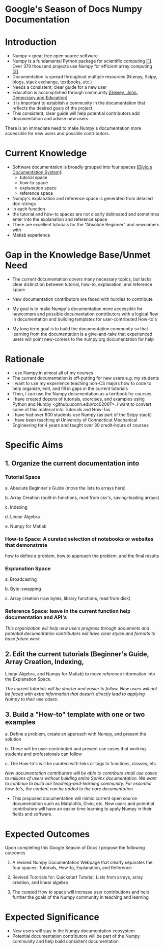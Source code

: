 # Google's Season of Docs Numpy Documentation

# Introduction

* Numpy = great free open source software
* Numpy is a fundamental Python package for scientific computing [[1]](www.numpy.org). Over 370 thousand projects use Numpy for efficient array computing
[[2]](github.com/numpy/numpy).
* Documentation is spread throughout multiple resources (Numpy, Scipy, blogs,
 stack exchange, textbooks, etc.)
* Needs a consistent, clear guide for a new user
* Education is accomplished through community [[Dewey, John. Democracy and
 Education]](https://www.gutenberg.org/files/852/852-h/852-h.htm)
* It is important to establish a community in the documentation that reflects
 the desired goals of the project
* This consistent, clear guide will help potential contributors add documentation and advise new users

There is an immediate need to make Numpy's documentation more accessible for
new users and possible contributors. 

# Current Knowledge 

* Software documentation is broadly grouped into four spaces [[Divio's
 Documentation System]](https://documentation.divio.com/): 
  * tutorial space
  * how-to space
  * explanation space
  * reference space
* Numpy's explanation and reference space is generated from detailed doc-strings
* in each function
* the tutorial and how-to spaces are not clearly delineated and sometimes enter into the explanation and reference space
* There are excellent tutorials for the "Absolute Beginner" and newcomers with
* Matlab experience



# Gap in the Knowledge Base/Unmet Need 

* The current documentation covers many necessary topics, but lacks clear
 distinction between tutorial, how-to, explanation, and reference space

* New documentation contributors are faced with hurdles to contribute 

* My goal is to make Numpy's documentation more
 accessible for newcomers and possible documentation contributors with a logical
 flow in documentation and building templates for user-contributed How-to's

* My long term goal is to build the documentation community so that learning
 from the documentation is a give-and-take that experienced users will point
 new-comers to the numpy.org documentation for help




# Rationale

* I use Numpy in almost all of my courses
* The current documentation is off-putting for new users e.g. my students
* I want to use my experience teaching non-CS majors how to code to help
 organize, edit, and fill in gaps in the current tutorials
* Then, I can use the Numpy documentation as a textbook for courses
* I have created dozens of tutorials, exercises, and examples using Python and
Numpy <github.uconn.edu/rcc02007>. I want to convert some of this material
into Tutorials and How-Tos 
* I have had over 800 students use Numpy (as part of the Scipy stack)
* I have been teaching at University of Connecticut Mechanical Engineering for 4
 years and taught over 30 credit-hours of courses

# Specific Aims 

## 1. Organize the current documentation into 

### Tutorial Space

a. Absolute Beginner's Guide (move the lists to arrays here)

b. Array Creation (built-in functions, read from csv's, saving-loading
arrays)

c. Indexing

d. Linear Algebra

e. Numpy for Matlab
  
### How-to Space: A curated selection of notebooks or websites that demonstrate
  how to define a problem, how to approach the problem, and the final results

### Explanation Space

a. Broadcasting

b. Byte-swapping

c. Array creation (raw bytes, library functions, read from disk)

### Reference Space: leave in the current function help documentation and API's

_This organization will help new users progress through documents and potential
documentation contributors will have clear styles and formats to base future
work_

## 2. Edit the current tutorials (Beginner's Guide, Array Creation, Indexing,
Linear Algebra, and Numpy for Matlab) to move reference information into the
Explanation Space. 

_The current tutorials will be shorter and easier to follow. New users will not
be faced with extra information that doesn't directly lead to applying Numpy to
their use cases._

## 3. Build a "How-to" template with one or two examples

  a. Define a problem, create an approach with Numpy, and present the solution
  
  b. These will be user-contributed and present use cases that working students
  and professionals can follow
  
  c. The How-to's will be curated with links or tags to functions, classes, etc. 

_New documentation contributors will be able to contribute small use cases to
millions of users without building entire Sphinx documentation. We want to
continue to build our teaching-and-learning community. For essential
how-to's, the content can be added to the core documentation._


* This proposed documentation will mimic current open source documentation such
 as Matplotlib, Divio, etc. New users and potential contributors will have an
 easier time learning to apply Numpy in their fields and software. 

# Expected Outcomes

Upon completing this Google Season of Docs I propose the following outcomes

1. A revised Numpy Documentation Webpage that clearly separates the four spaces:
Tutorials, How-to, Explanation, and Reference

2. Revised Tutorials for: Quickstart Tutorial, Lists from arrays, array
creation, and linear algebra

3. The curated How to space will increase user contributions and help further
the goals of the Numpy community in teaching and learning

# Expected Significance

* New users will stay in the Numpy documentation ecosystem
* Potential documentation contributors will be part of the Numpy community and help build consistent documentation